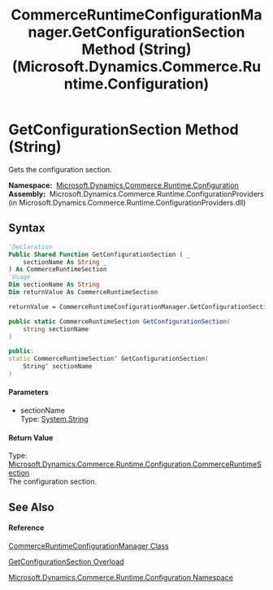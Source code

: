 ﻿---
title: CommerceRuntimeConfigurationManager.GetConfigurationSection Method (String) (Microsoft.Dynamics.Commerce.Runtime.Configuration)
TOCTitle: GetConfigurationSection Method (String)
ms:assetid: M:Microsoft.Dynamics.Commerce.Runtime.Configuration.CommerceRuntimeConfigurationManager.GetConfigurationSection(System.String)
ms:mtpsurl: https://technet.microsoft.com/en-us/library/microsoft.dynamics.commerce.runtime.configuration.commerceruntimeconfigurationmanager.getconfigurationsection(v=AX.60)
ms:contentKeyID: 65320045
ms.date: 05/18/2015
mtps_version: v=AX.60
dev_langs:
- vb
- csharp
- c++
---

# GetConfigurationSection Method (String)

Gets the configuration section.

**Namespace:**  [Microsoft.Dynamics.Commerce.Runtime.Configuration](microsoft-dynamics-commerce-runtime-configuration-namespace.md)  
**Assembly:**  Microsoft.Dynamics.Commerce.Runtime.ConfigurationProviders (in Microsoft.Dynamics.Commerce.Runtime.ConfigurationProviders.dll)

## Syntax

``` vb
'Declaration
Public Shared Function GetConfigurationSection ( _
    sectionName As String _
) As CommerceRuntimeSection
'Usage
Dim sectionName As String
Dim returnValue As CommerceRuntimeSection

returnValue = CommerceRuntimeConfigurationManager.GetConfigurationSection(sectionName)
```

``` csharp
public static CommerceRuntimeSection GetConfigurationSection(
    string sectionName
)
```

``` c++
public:
static CommerceRuntimeSection^ GetConfigurationSection(
    String^ sectionName
)
```

#### Parameters

  - sectionName  
    Type: [System.String](https://technet.microsoft.com/en-us/library/s1wwdcbf\(v=ax.60\))  

#### Return Value

Type: [Microsoft.Dynamics.Commerce.Runtime.Configuration.CommerceRuntimeSection](commerceruntimesection-class-microsoft-dynamics-commerce-runtime-configuration.md)  
The configuration section.  

## See Also

#### Reference

[CommerceRuntimeConfigurationManager Class](commerceruntimeconfigurationmanager-class-microsoft-dynamics-commerce-runtime-configuration.md)

[GetConfigurationSection Overload](commerceruntimeconfigurationmanager-getconfigurationsection-method-microsoft-dynamics-commerce-runtime-configuration.md)

[Microsoft.Dynamics.Commerce.Runtime.Configuration Namespace](microsoft-dynamics-commerce-runtime-configuration-namespace.md)

